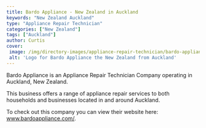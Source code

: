 ```yaml
---
title: Bardo Appliance - New Zealand in Auckland
keywords: "New Zealand Auckland"
type: "Appliance Repair Technician"
categories: ["New Zealand"]
tags: ["Auckland"]
author: Curtis
cover: 
 image: /img/directory-images/appliance-repair-technician/bardo-appliance.webp
 alt: 'Logo for Bardo Appliance the New Zealand from Auckland'
---
```


Bardo Appliance is an Appliance Repair Technician Company operating in Auckland, New Zealand.

This business offers a range of appliance repair services to both households and businesses located in and around Auckland.



To check out this company you can view their website here: www.bardoappliance.com/.
